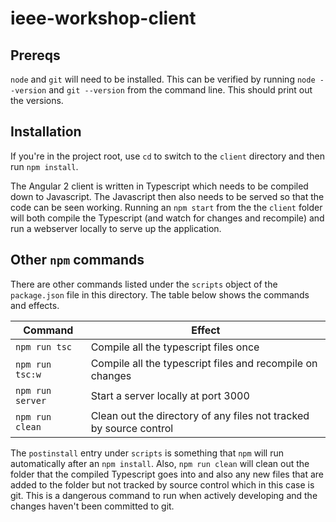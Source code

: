# ieee-workshop-client

## Prereqs

`node` and `git` will need to be installed. This can be verified by running `node --version` and `git --version` from the command line. This should print out the versions.

## Installation

If you're in the project root, use `cd` to switch to the `client` directory and then run `npm install`.

The Angular 2 client is written in Typescript which needs to be compiled down to Javascript. The Javascript then also needs to be served so that the code can be seen working. Running an `npm start` from the the `client` folder will both compile the Typescript (and watch for changes and recompile) and run a webserver locally to serve up the application.

## Other `npm` commands

There are other commands listed under the `scripts` object of the `package.json` file in this directory. The table below shows the commands and effects.

| Command          | Effect                                                             |
|------------------|--------------------------------------------------------------------|
| `npm run tsc`    | Compile all the typescript files once                              |
| `npm run tsc:w`  | Compile all the typescript files and recompile on changes          |
| `npm run server` | Start a server locally at port 3000                                |
| `npm run clean`  | Clean out the directory of any files not tracked by source control |

The `postinstall` entry under `scripts` is something that `npm` will run automatically after an `npm install`. Also, `npm run clean` will clean out the folder that the compiled Typescript goes into and also any new files that are added to the folder but not tracked by source control which in this case is git. This is a dangerous command to run when actively developing and the changes haven't been committed to git.
